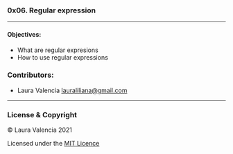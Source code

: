 ### 0x06. Regular expression
---
#### Objectives:
- What are regular expresions
- How to use regular expressions
### Contributors:
- Laura Valencia <lauraliliana@gmail.com>
---
### License & Copyright
© Laura Valencia 2021

Licensed under the [MIT Licence](LICENSE)